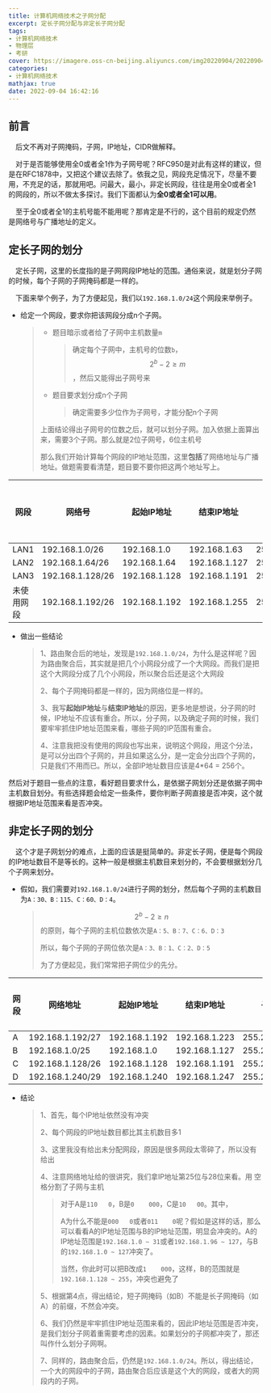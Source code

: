 ```yaml
---
title: 计算机网络技术之子网分配
excerpt: 定长子网分配与非定长子网分配
tags: 
- 计算机网络技术
- 物理层
- 考研
cover: https://imagere.oss-cn-beijing.aliyuncs.com/img20220904/20220904172404.png
categories:
- 计算机网络技术
mathjax: true
date: 2022-09-04 16:42:16
---
```


## 前言

&emsp;后文不再对子网掩码，子网，IP地址，CIDR做解释。

&emsp;对于是否能够使用全0或者全1作为子网号呢？RFC950是对此有这样的建议，但是在RFC1878中，又把这个建议去除了。依我之见，网段充足情况下，尽量不要用，不充足的话，那就用吧。问最大，最小，非定长网段，往往是用全0或者全1的网段的，所以不做太多探讨。我们下面都认为**全0或者全1可以用**。

&emsp;至于全0或者全1的主机号能不能用呢？那肯定是不行的，这个目前的规定仍然是网络号与广播地址的定义。

## 定长子网的划分

&emsp;定长子网，这里的长度指的是子网网段IP地址的范围。通俗来说，就是划分子网的时候，每个子网的子网掩码都是一样的。

&emsp;下面来举个例子，为了方便起见，我们以`192.168.1.0/24`这个网段来举例子。

- 给定一个网段，要求你把该网段分成n个子网。

  > - 题目暗示或者给了子网中主机数量`m`
  >
  >   > 确定每个子网中，主机号的位数`b`，$$2^b-2 \geq m$$，然后又能得出子网号来
  >
  > - 题目要求划分成n个子网
  >
  >   > 确定需要多少位作为子网号，才能分配n个子网
  >
  > 上面结论得出子网号的位数之后，就可以划分子网。加入依据上面算出来，需要3个子网。那么就是2位子网号，6位主机号
  >
  > 那么我们开始计算每个网段的IP地址范围，这里**包括**了网络地址与广播地址。做题需要看清楚，题目要不要你把这两个地址写上。

| 网段       | 网络号           | 起始IP地址    | 结束IP地址    | 子网掩码        | IP地址数目 |
| ---------- | ---------------- | ------------- | ------------- | --------------- | ---------- |
| LAN1       | 192.168.1.0/26   | 192.168.1.0   | 192.168.1.63  | 255.255.255.192 | 64         |
| LAN2       | 192.168.1.64/26  | 192.168.1.64  | 192.168.1.127 | 255.255.255.192 | 64         |
| LAN3       | 192.168.1.128/26 | 192.168.1.128 | 192.168.1.191 | 255.255.255.192 | 64         |
| 未使用网段 | 192.168.1.192/26 | 192.168.1.192 | 192.168.1.255 | 255.255.255.192 | 64         |

- 做出一些结论

  > 1、路由聚合后的地址，发现是`192.168.1.0/24`，为什么是这样呢？因为路由聚合后，其实就是把几个小网段分成了一个大网段。而我们是把这个大网段分成了几个小网段，所以聚合后还是这个大网段
  >
  > 2、每个子网掩码都是一样的，因为网络位是一样的。
  >
  > 3、我写**起始IP地址**与**结束IP地址**的原因，更多地是想说，分子网的时候，IP地址不应该有重合。所以，分子网，以及确定子网的时候，我们要牢牢抓住IP地址范围来看，哪些子网的IP范围有重合。
  >
  > 4、注意我把没有使用的网段也写出来，说明这个网段，用这个分法，是可以分出四个子网的，并且如果这么分，是一定会分出四个子网的，只是我们不用而已。所以，全部IP地址数目应该是4*64 = 256个。

然后对于题目一些点的注意，看好题目要求什么，是依据子网划分还是依据子网中主机数目划分。有些选择题会给定一些条件，要你判断子网直接是否冲突，这个就根据IP地址范围来看是否冲突。

## 非定长子网的划分

&emsp;这个才是子网划分的难点，上面的应该是挺简单的。非定长子网，便是每个网段的IP地址数目不是等长的。这种一般是根据主机数目来划分的，不会要根据划分几个子网来划分。

- 假如，我们需要对`192.168.1.0/24`进行子网的划分，然后每个子网的主机数目为`A：30、B：115、C：60、D：4`。

  > $$2^b-2\geq n$$的原则，每个子网的主机位数依次是`A：5、B：7、C：6、D：3`
  >
  > 所以，每个子网的子网位依次是`A：3、B：1、C：2、D：5`
  >
  > 为了方便起见，我们常常把子网位少的先分。

| 网段 | 网络地址         | 起始IP地址    | 结束IP地址    | 子网掩码        | IP地址数目 |
| ---- | ---------------- | ------------- | ------------- | --------------- | ---------- |
| A    | 192.168.1.192/27 | 192.168.1.192 | 192.168.1.223 | 255.255.255.224 | 32         |
| B    | 192.168.1.0/25   | 192.168.1.0   | 192.168.1.127 | 255.255.255.128 | 128        |
| C    | 192.168.1.128/26 | 192.168.1.128 | 192.168.1.191 | 255.255.255.192 | 64         |
| D    | 192.168.1.240/29 | 192.168.1.240 | 192.168.1.247 | 255.255.255.248 | 8          |

- 结论

  > 1、首先，每个IP地址依然没有冲突
  >
  > 2、每个网段的IP地址数目都比其主机数目多1
  >
  > 3、这里我没有给出未分配网段，原因是很多网段太零碎了，所以没有给出
  >
  > 4、注意网络地址给的很讲究，我们拿IP地址第25位与28位来看。用 空格分割了子网与主机
  >
  > > 对于A是`110   0`，B是`0    000`，C是`10   00`。其中，
  > >
  > > A为什么不能是`000   0`或者`011    0`呢？假如是这样的话，那么可以看看A的IP地址范围与B的IP地址范围，明显会冲突的。A的IP地址范围是`192.168.1.0 ~ 31`或者`192.168.1.96 ~ 127`，与B的`192.168.1.0 ~ 127`冲突了。
  > >
  > > 当然，你此时可以把B改成`1    000`，这样，B的范围就是`192.168.1.128 ~ 255`，冲突也避免了
  >
  > 5、根据第4点，得出结论，短子网掩码（如B）不能是长子网掩码（如A）的前缀，不然会冲突。
  >
  > 6、我们仍然是牢牢抓住IP地址范围来看的，因此IP地址范围是否冲突，是我们划分子网着重需要考虑的因素。如果划分的子网都冲突了，那还叫作什么划分子网啊。
  >
  > 7、同样的，路由聚合后，仍然是`192.168.1.0/24`。所以，得出结论，一个大的网段中的子网，路由聚合后应该是这个大的网段，或者大的网段内的子网。